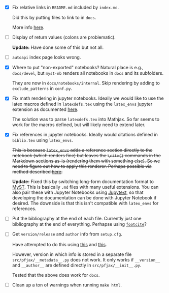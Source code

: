 
- [x] Fix relative links in `README.md` included by `index.md`.

	Did this by putting files to link to in `docs`.

	More info [here](https://myst-parser.readthedocs.io/en/v0.13.5/using/howto.html#include-a-file-from-outside-the-docs-folder-like-readme-md).
	
- [ ] Display of return values (colons are problematic).

	**Update:** Have done some of this but not all.
	
- [ ] `autoapi` index page looks wrong.

- [x] Where to put "non-exported" notebooks?  Natural place is e.g., `docs/devel`, but `myst-nb` renders all notebooks in `docs` and its subfolders.

	They are now in `docs/notebooks/internal`.  Skip rendering by adding to `exclude_patterns` in `conf.py`.

- [x] Fix math rendering in jupyter notebooks.  Ideally we would like to use the latex macros defined in `latexdefs.tex` using the `latex_envs` jupyter extension as documented [here](https://jupyter-contrib-nbextensions.readthedocs.io/en/latest/nbextensions/latex_envs/README.html).  

	The solution was to parse `latexdefs.tex` into Mathjax.  So far seems to work for the macros defined, but will likely need to extend later.
	
- [x] Fix references in jupyter notebooks.  Ideally would citations defined in `biblio.tex` using `latex_envs`.

	~~This is because `latex_envs` adds a reference section directly to the notebook (which renders fine) but leaves the `\cite{}` commands in the Markdown sections as-is (rendering them with something else).  So we need to figure out how to apply this renderer.  Perhaps possible via method described [here](https://myst-nb.readthedocs.io/en/latest/authoring/custom-formats.html#custom-formats).~~
	
	**Update:** Fixed this by switching long-form documentation format to [MyST](https://myst-parser.readthedocs.io/en/latest/index.html).  This is basically `.md` files with many useful extensions.  You can also pair these with Jupyter Notebooks using [Jupytext](https://jupytext.readthedocs.io/en/latest/index.html), so that developing the documentation can be done with Jupyter Notebook if desired.  The downside is that this isn't compatible with `latex_envs` for references.

- [ ] Put the bibliography at the end of each file.  Currently just one bibliography at the end of everything.  Perhapse using [`footcite`](https://sphinxcontrib-bibtex.readthedocs.io/en/latest/usage.html#section-local-bibliographies)?

- [ ] Get `version/release` and `author` info from `setup.cfg`.

	Have attempted to do this using [this](https://github.com/pypa/setuptools/issues/2530#issuecomment-1135391647) and [this](https://stackoverflow.com/questions/26141851/let-sphinx-use-version-from-setup-py).
	
	However, version in which info is stored in a separate file `src/pfjax/__metadata__.py` does not work.  It only works if `__version__` and `__author__` are defined directly in `src/pfjax/__init__.py`.
	
	Tested that the above does work for `docs`.

- [ ] Clean up a ton of warnings when running `make html`.  
